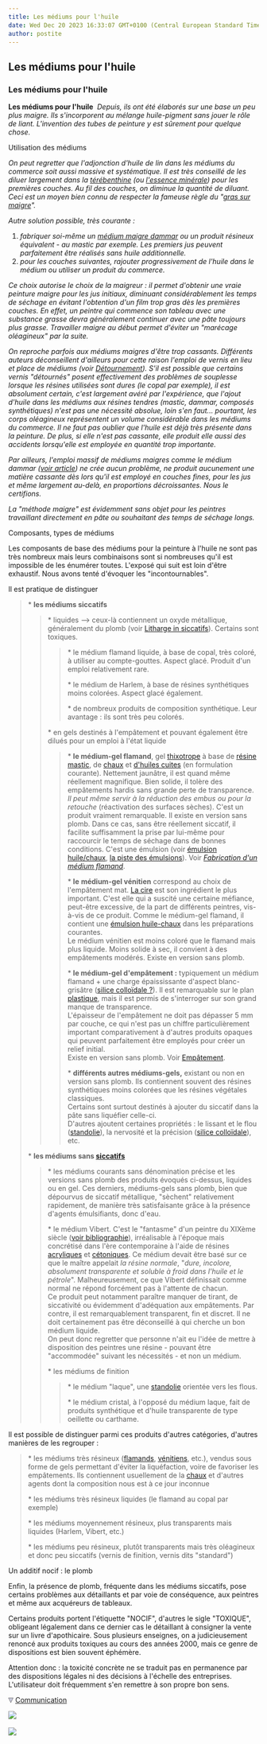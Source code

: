 ```yaml
---
title: Les médiums pour l'huile
date: Wed Dec 20 2023 16:33:07 GMT+0100 (Central European Standard Time)
author: postite
---
```


## Les médiums pour l'huile
### Les médiums pour l'huile
 **Les médiums pour l'huile**  _Depuis, ils ont été élaborés sur une base un peu plus maigre. Ils s'incorporent au mélange huile-pigment sans jouer le rôle de liant. L'invention des tubes de peinture y est sûrement pour quelque chose._

Utilisation des médiums

_On peut regretter que l'adjonction d'huile de lin dans les médiums du commerce soit aussi massive et systématique. Il est très conseillé de les diluer largement dans la [térébenthine](essences.html#essencedeterebenthine) (ou [l'essence minérale](essences.html#lessencedepetrole)) pour les premières couches. Au fil des couches, on diminue la quantité de diluant. Ceci est un moyen bien connu de respecter la fameuse règle du "[gras sur maigre](grassurmaigre.html)"._

_Autre solution possible, très courante :_

1.  _fabriquer soi-même un [médium maigre dammar](mediumdammar.html) ou un produit résineux équivalent - au mastic par exemple. Les premiers jus peuvent parfaitement être réalisés sans huile additionnelle._
2.  _pour les couches suivantes, rajouter progressivement de l'huile dans le médium ou utiliser un produit du commerce._

_Ce choix autorise le choix de la maigreur : il permet d'obtenir une vraie peinture maigre pour les jus initiaux, diminuant considérablement les temps de séchage en évitant l'obtention d'un film trop gras dès les premières couches. En effet, un peintre qui commence son tableau avec une substance grasse devra généralement continuer avec une pâte toujours plus grasse. Travailler maigre au début permet d'éviter un "marécage oléagineux" par la suite._

_On reproche parfois aux médiums maigres d'être trop cassants. Différents auteurs déconseillent d'ailleurs pour cette raison l'emploi de vernis en lieu et place de médiums (voir [Détournement](detournement.html)). S'il est possible que certains vernis "détournés" posent effectivement des problèmes de souplesse lorsque les résines utilisées sont dures (le copal par exemple), il est absolument certain, c'est largement avéré par l'expérience, que l'ajout d'huile dans les médiums aux résines tendres (mastic, dammar, composés synthétiques) n'est pas une nécessité absolue, loin s'en faut... pourtant, les corps oléagineux représentent un volume considérable dans les médiums du commerce. Il ne faut pas oublier que l'huile est déjà très présente dans la peinture. De plus, si elle n'est pas cassante, elle produit elle aussi des accidents lorsqu'elle est employée en quantité trop importante._

_Par ailleurs, l'emploi massif de médiums maigres comme le médium dammar ([voir article](mediumdammar.html)) ne crée aucun problème, ne produit aucunement une matière cassante dès lors qu'il est employé en couches fines, pour les jus et même largement au-delà, en proportions décroissantes. Nous le certifions._

_La "méthode maigre" est évidemment sans objet pour les peintres travaillant directement en pâte ou souhaitant des temps de séchage longs._

Composants, types de médiums

Les composants de base des médiums pour la peinture à l'huile ne sont pas très nombreux mais leurs combinaisons sont si nombreuses qu'il est impossible de les énumérer toutes. L'exposé qui suit est loin d'être exhaustif. Nous avons tenté d'évoquer les "incontournables".

Il est pratique de distinguer

> \* **les médiums siccatifs**
> 
> > \* liquides --> ceux-là contiennent un oxyde métallique, généralement du plomb (voir [Litharge in siccatifs](siccatifs.html#lalitharge)). Certains sont toxiques.
> > 
> > > \* le médium flamand liquide, à base de copal, très coloré, à utiliser au compte-gouttes. Aspect glacé. Produit d'un emploi relativement rare.
> > > 
> > > \* le médium de Harlem, à base de résines synthétiques moins colorées. Aspect glacé également.
> > > 
> > > \* de nombreux produits de composition synthétique. Leur avantage : ils sont très peu colorés.
> > 
> > \* en gels destinés à l'empâtement et pouvant également être dilués pour un emploi à l'état liquide
> > 
> > > \* **le médium-gel flamand**, gel [thixotrope](thixotropie.html) à base de [résine mastic](resinemastic.html), de [chaux](chaux.html) et [d'huiles cuites](autreshuiles.html#lhuiledelincuite) (en formulation courante). Nettement jaunâtre, il est quand même réellement magnifique. Bien solide, il tolère des empâtements hardis sans grande perte de transparence. _Il peut même servir à la réduction des embus ou pour la retouche_ (réactivation des surfaces sèches). C'est un produit vraiment remarquable. Il existe en version sans plomb. Dans ce cas, sans être réellement siccatif, il facilite suffisamment la prise par lui-même pour raccourcir le temps de séchage dans de bonnes conditions. C'est une émulsion (voir [émulsion huile/chaux](liantsemulsions.html#emulsionsalachaux), [la piste des émulsions](siccatifs.html#lapistedesemulsions)). Voir _[Fabrication d'un médium flamand](mediumflamand.html)_.
> > > 
> > > \* **le** **médium-gel vénitien** correspond au choix de l'empâtement mat. [La cire](cires.html) est son ingrédient le plus important. C'est elle qui a suscité une certaine méfiance, peut-être excessive, de la part de différents peintres, vis-à-vis de ce produit. Comme le médium-gel flamand, il contient une [émulsion huile-chaux](liantsemulsions.html#emulsionsalachaux) dans les préparations courantes.  
> > > Le médium vénitien est moins coloré que le flamand mais plus liquide. Moins solide à sec, il convient à des empâtements modérés. Existe en version sans plomb.
> > > 
> > > \* **le médium-gel d'empâtement :** typiquement un médium flamand + une charge épaississante d'aspect blanc-grisâtre ([silice colloïdale ?](silicepeinture.html#silicecolloidale)). Il est remarquable sur le plan [plastique](plastique.html), mais il est permis de s'interroger sur son grand manque de transparence.  
> > > L'épaisseur de l'empâtement ne doit pas dépasser 5 mm par couche, ce qui n'est pas un chiffre particulièrement important comparativement à d'autres produits opaques qui peuvent parfaitement être employés pour créer un relief initial.  
> > > Existe en version sans plomb. Voir [Empâtement](empatement.html).
> > > 
> > > \* **différents autres médiums-gels,** existant ou non en version sans plomb. Ils contiennent souvent des résines synthétiques moins colorées que les résines végétales classiques.  
> > > Certains sont surtout destinés à ajouter du siccatif dans la pâte sans liquéfier celle-ci.  
> > > D'autres ajoutent certaines propriétés : le lissant et le flou ([standolie](standolie.html)), la nervosité et la précision ([silice colloïdale](silicepeinture.html#silicecolloidale)), etc.
> 
> \* **les médiums sans [siccatifs](siccatifs.html)**
> 
> > \* les médiums courants sans dénomination précise et les versions sans plomb des produits évoqués ci-dessus, liquides ou en gel. Ces derniers, médiums-gels sans plomb, bien que dépourvus de siccatif métallique, "sèchent" relativement rapidement, de manière très satisfaisante grâce à la présence d'agents émulsifiants, donc d'eau.
> > 
> > \* le médium Vibert. C'est le "fantasme" d'un peintre du XIXème siècle ([voir bibliographie](livres.html#vibert)), irréalisable à l'époque mais concrétisé dans l'ère contemporaine à l'aide de résines [acryliques](acryliquegloss.html) et [cétoniques](cetone.html). Ce médium devait être basé sur ce que le maître appelait _la résine normale_, "_dure, incolore, absolument transparente et soluble à froid dans l'huile et le pétrole_". Malheureusement, ce que Vibert définissait comme normal ne répond forcément pas à l'attente de chacun.  
> > Ce produit peut notamment paraître manquer de tirant, de siccativité ou évidemment d'adéquation aux empâtements. Par contre, il est remarquablement transparent, fin et discret. Il ne doit certainement pas être déconseillé à qui cherche un bon médium liquide.  
> > On peut donc regretter que personne n'ait eu l'idée de mettre à disposition des peintres une résine - pouvant être "accommodée" suivant les nécessités - et non un médium.
> > 
> > \* les médiums de finition
> > 
> > > \* le médium "laque", une [standolie](standolie.html) orientée vers les flous.
> > > 
> > > \* le médium cristal, à l'opposé du médium laque, fait de produits synthétique et d'huile transparente de type oeillette ou carthame.

Il est possible de distinguer parmi ces produits d'autres catégories, d'autres manières de les regrouper :

> \* les médiums très résineux ([flamands](mediumspourlhuile.html#mediumgelflamand), [vénitiens](mediumspourlhuile.html#mediumgelvenitien), etc.), vendus sous forme de gels permettant d'éviter la liquéfaction, voire de favoriser les empâtements. Ils contiennent usuellement de la [chaux](chaux.html) et d'autres agents dont la composition nous est à ce jour inconnue
> 
> \* les médiums très résineux liquides (le flamand au copal par exemple)
> 
> \* les médiums moyennement résineux, plus transparents mais liquides (Harlem, Vibert, etc.)
> 
> \* les médiums peu résineux, plutôt transparents mais très oléagineux et donc peu siccatifs (vernis de finition, vernis dits "standard")

Un additif nocif : le plomb 

Enfin, la présence de plomb, fréquente dans les médiums siccatifs, pose certains problèmes aux détaillants et par voie de conséquence, aux peintres et même aux acquéreurs de tableaux.

Certains produits portent l'étiquette "NOCIF", d'autres le sigle "TOXIQUE", obligeant légalement dans ce dernier cas le détaillant à consigner la vente sur un livre d'apothicaire. Sous plusieurs enseignes, on a judicieusement renoncé aux produits toxiques au cours des années 2000, mais ce genre de dispositions est bien souvent éphémère.

Attention donc : la toxicité concrète ne se traduit pas en permanence par des dispositions légales ni des décisions à l'échelle des entreprises. L'utilisateur doit fréquemment s'en remettre à son propre bon sens.



![](images/flechebas.gif) [Communication](http://www.artrealite.com/annonceurs.htm) 

[![](https://cbonvin.fr/sites/regie.artrealite.com/visuels/campagne1.png)](index-2.html#20131014)

![](https://cbonvin.fr/sites/regie.artrealite.com/visuels/campagne2.png)